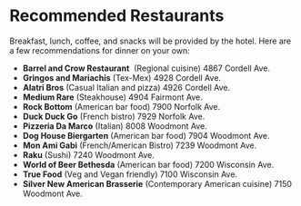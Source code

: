 # Recommended Restaurants

Breakfast, lunch, coffee, and snacks will be provided by the hotel. Here are a few recommendations for dinner on your own:

- **Barrel and Crow Restaurant**  (Regional cuisine) 4867 Cordell Ave.
- **Gringos and Mariachis** (Tex-Mex) 4928 Cordell Ave.
- **Alatri Bros** (Casual Italian and pizza) 4926 Cordell Ave.
- **Medium Rare** (Steakhouse) 4904 Fairmont Ave.
- **Rock Bottom** (American bar food) 7900 Norfolk Ave.
- **Duck Duck Go** (French bistro) 7929 Norfolk Ave.
- **Pizzeria Da Marco** (Italian) 8008 Woodmont Ave.
- **Dog House Biergarten** (American bar food) 7904 Woodmont Ave.
- **Mon Ami Gabi** (French/American Bistro) 7239 Woodmont Ave.
- **Raku** (Sushi) 7240 Woodmont Ave.
- **World of Beer Bethesda** (American bar food) 7200 Wisconsin Ave.
- **True Food** (Veg and Vegan friendly) 7100 Wisconsin Ave.
- **Silver New American Brasserie** (Contemporary American cuisine) 7150 Woodmont Ave.
